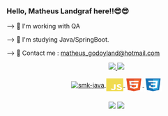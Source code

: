 ### Hello, Matheus Landgraf here!!😎😎

--> 🔭 I'm working with QA

--> 🌱 I'm studying Java/SpringBoot.

--> 💬 Contact me : matheus_godoyland@hotmail.com

<div align="center">
  <a href="https://github.com/GodoyLandgraf">
  <img height="180em" src="https://github-readme-stats.vercel.app/api?username=GodoyLandgraf&show_icons=true&theme=buefy &include_all_commits=true&count_private=true&hide=issues,stars"/>
  <img height="180em" src="https://github-readme-stats.vercel.app/api/top-langs/?username=GodoyLandgraf&layout=compact&langs_count=7&theme=buefy&hide=css,javascript,html "/>
</div>
<div align="center" style="display: inline_block"><br>
   <img align="center" alt="smk-java" height="30" width="40" src="https://cdn.jsdelivr.net/gh/devicons/devicon/icons/java/java-original.svg">
  <img align="center" alt="smk-Js" height="30" width="40" src="https://raw.githubusercontent.com/devicons/devicon/master/icons/javascript/javascript-plain.svg">
  <img align="center" alt="smk-HTML" height="30" width="40" src="https://raw.githubusercontent.com/devicons/devicon/master/icons/html5/html5-original.svg">
  <img align="center" alt="smk-CSS" height="30" width="40" src="https://raw.githubusercontent.com/devicons/devicon/master/icons/css3/css3-original.svg">
</div>
  
#####
 
<div align="center"> 
	

  <a href = "mailto:godoylandgraf@gmail.com"><img src="https://img.shields.io/badge/-Gmail-%23333?style=for-the-badge&logo=gmail&logoColor=white" target="_blank"></a>
  <a href="https://www.linkedin.com/in/matheus-godoy-landgraf-2a0a40191/" target="_blank"><img src="https://img.shields.io/badge/-LinkedIn-%230077B5?style=for-the-badge&logo=linkedin&logoColor=white" target="_blank"></a> 
 
</div>

